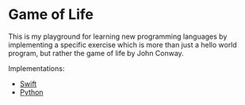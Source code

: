 # Game of Life

This is my playground for learning new programming languages by implementing a specific exercise which is more than just a hello world program, but rather the game of life by John Conway.

Implementations:

- [Swift](SwiftGameOfLife/)
- [Python](PythonGameOfLife)
